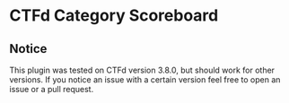 # CTFd Category Scoreboard





## Notice

This plugin was tested on CTFd version 3.8.0, but should work for other versions. If you notice an 
issue with a certain version feel free to open an issue or a pull request.


